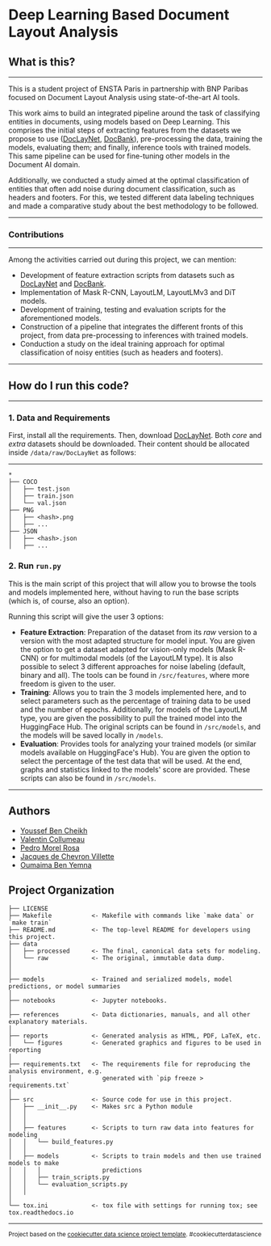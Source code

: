 Deep Learning Based Document Layout Analysis
==============================
## What is this?
----------
This is a student project of ENSTA Paris in partnership with BNP Paribas focused on Document Layout Analysis using state-of-the-art AI tools. 

This work aims to build an integrated pipeline around the task of classifying entities in documents, using models based on Deep Learning. This comprises the initial steps of extracting features from the datasets we propose to use ([DocLayNet](https://github.com/DS4SD/DocLayNet), [DocBank](https://github.com/doc-analysis/DocBank)), pre-processing the data, training the models, evaluating them; and finally, inference tools with trained models. This same pipeline can be used for fine-tuning other models in the Document AI domain.

Additionally, we conducted a study aimed at the optimal classification of entities that often add noise during document classification, such as headers and footers. For this, we tested different data labeling techniques and made a comparative study about the best methodology to be followed.

----------
### Contributions
----------
Among the activities carried out during this project, we can mention:

- Development of feature extraction scripts from datasets such as [DocLayNet](https://github.com/DS4SD/DocLayNet) and [DocBank](https://github.com/doc-analysis/DocBank).
- Implementation of Mask R-CNN, LayoutLM, LayoutLMv3 and DiT models.
- Development of training, testing and evaluation scripts for the aforementioned models.
- Construction of a pipeline that integrates the different fronts of this project, from data pre-processing to inferences with trained models.
- Conduction a study on the ideal training approach for optimal classification of noisy entities (such as headers and footers).

----------
## How do I run this code?
----------

### 1. Data and Requirements

First, install all the requirements. Then, download [DocLayNet](https://github.com/DS4SD/DocLayNet). Both *core* and *extra* datasets should be downloaded. Their content should be allocated inside `/data/raw/DocLayNet` as follows:

------------
    *
    ├── COCO
    │   ├── test.json
    │   ├── train.json
    │   └── val.json
    ├── PNG
    │   ├── <hash>.png
    │   ├── ...
    ├── JSON
    │   ├── <hash>.json
    │   ├── ...


### 2. Run `run.py`
This is the main script of this project that will allow you to browse the tools and models implemented here, without having to run the base scripts (which is, of course, also an option).

Running this script will give the user 3 options:
- **Feature Extraction**: Preparation of the dataset from its *raw* version to a version with the most adapted structure for model input. You are given the option to get a dataset adapted for vision-only models (Mask R-CNN) or for multimodal models (of the LayoutLM type). It is also possible to select 3 different approaches for noise labeling (default, binary and all). The tools can be found in `/src/features`, where more freedom is given to the user.
- **Training**: Allows you to train the 3 models implemented here, and to select parameters such as the percentage of training data to be used and the number of epochs. Additionally, for models of the LayoutLM type, you are given the possibility to pull the trained model into the HuggingFace Hub. The original scripts can be found in `/src/models`, and the models will be saved locally in `/models`.
- **Evaluation**: Provides tools for analyzing your trained models (or similar models available on HuggingFace's Hub).  You are given the option to select the percentage of the test data that will be used. At the end, graphs and statistics linked to the models' score are provided. These scripts can also be found in `/src/models`.


----------------

## Authors
- [Youssef Ben Cheikh](https://github.com/YoussefBenCheikh)
- [Valentin Collumeau](https://github.com/ValColl)
- [Pedro Morel Rosa](https://github.com/pmorelr)
- [Jacques de Chevron Villette](https://github.com/jchevron)
- [Oumaima Ben Yemna](https://github.com/OumaimaBenYemna)

Project Organization
------------

    ├── LICENSE
    ├── Makefile           <- Makefile with commands like `make data` or `make train`
    ├── README.md          <- The top-level README for developers using this project.
    ├── data
    │   ├── processed      <- The final, canonical data sets for modeling.
    │   └── raw            <- The original, immutable data dump.
    │
    │
    ├── models             <- Trained and serialized models, model predictions, or model summaries
    │
    ├── notebooks          <- Jupyter notebooks. 
    │
    ├── references         <- Data dictionaries, manuals, and all other explanatory materials.
    │
    ├── reports            <- Generated analysis as HTML, PDF, LaTeX, etc.
    │   └── figures        <- Generated graphics and figures to be used in reporting
    │
    ├── requirements.txt   <- The requirements file for reproducing the analysis environment, e.g.
    │                         generated with `pip freeze > requirements.txt`
    │
    ├── src                <- Source code for use in this project.
    │   ├── __init__.py    <- Makes src a Python module
    │   │
    │   │
    │   ├── features       <- Scripts to turn raw data into features for modeling
    │   │   └── build_features.py
    │   │
    │   ├── models         <- Scripts to train models and then use trained models to make
    │   │   │                 predictions
    │   │   ├── train_scripts.py
    │   │   └── evaluation_scripts.py
    │   │
    │
    └── tox.ini            <- tox file with settings for running tox; see tox.readthedocs.io


--------

<p><small>Project based on the <a target="_blank" href="https://drivendata.github.io/cookiecutter-data-science/">cookiecutter data science project template</a>. #cookiecutterdatascience</small></p>
